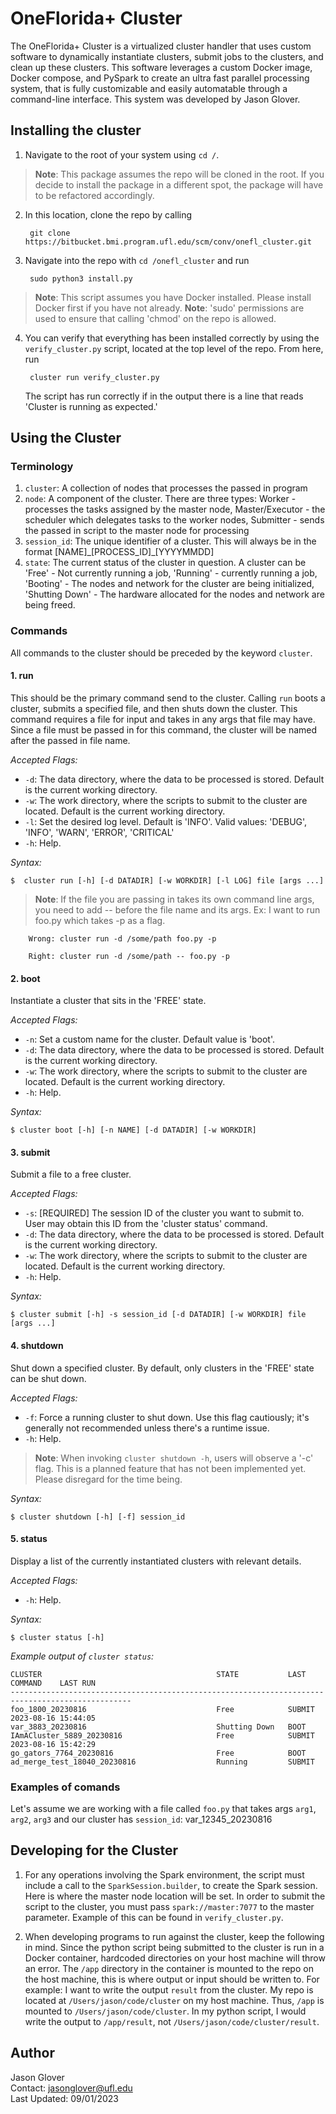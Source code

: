 # OneFlorida+ Cluster

The OneFlorida+ Cluster is a virtualized cluster handler that uses custom software to dynamically instantiate clusters, submit jobs to the clusters, and clean up these clusters. This software leverages a custom Docker image, Docker compose, and PySpark to create an ultra fast parallel processing system, that is fully customizable and easily automatable through a command-line interface. This system was developed by Jason Glover. <br>

## Installing the cluster

1. Navigate to the root of your system using `cd /`.
> **Note**: This package assumes the repo will be cloned in the root. If you decide to install the package in a different spot, the package will have to be refactored accordingly.
2. In this location, clone the repo by calling 
        
        git clone https://bitbucket.bmi.program.ufl.edu/scm/conv/onefl_cluster.git
3. Navigate into the repo with `cd /onefl_cluster` and run 

        sudo python3 install.py
> **Note**: This script assumes you have Docker installed. Please install Docker first if you have not already.
> **Note**: 'sudo' permissions are used to ensure that calling 'chmod' on the repo is allowed.
4. You can verify that everything has been installed correctly by using the `verify_cluster.py` script, located at the top level of the repo. From here, run

        cluster run verify_cluster.py
    The script has run correctly if in the output there is a line that reads 'Cluster is running as expected.'

## Using the Cluster

### Terminology

1. `cluster`: A collection of nodes that processes the passed in program
2. `node`: A component of the cluster. There are three types: Worker - processes the tasks assigned by the master node, Master/Executor - the scheduler which delegates tasks to the worker nodes, Submitter - sends the passed in script to the master node for processing
3. `session_id`: The unique identifier of a cluster. This will always be in the format [NAME]\_[PROCESS_ID]\_[YYYYMMDD]
4. `state`: The current status of the cluster in question. A cluster can be 'Free' - Not currently running a job, 'Running' - currently running a job, 'Booting' - The nodes and network for the cluster are being initialized, 'Shutting Down' - The hardware allocated for the nodes and network are being freed.  

### Commands

All commands to the cluster should be preceded by the keyword `cluster`.

#### 1. run

This should be the primary command send to the cluster. Calling `run` boots a cluster, submits a specified file, and then shuts down the cluster. This command requires a file for input and takes in any args that file may have. Since a file must be passed in for this command, the cluster will be named after the passed in file name.

*Accepted Flags:*

- `-d`: The data directory, where the data to be processed is stored. Default is the current working directory.
- `-w`: The work directory, where the scripts to submit to the cluster are located. Default is the current working directory.
- `-l`: Set the desired log level. Default is 'INFO'. Valid values: 'DEBUG', 'INFO', 'WARN', 'ERROR', 'CRITICAL'
- `-h`: Help.

*Syntax:*

    $  cluster run [-h] [-d DATADIR] [-w WORKDIR] [-l LOG] file [args ...]

> **Note**: If the file you are passing in takes its own command line args, you need to add -- before the file name and its args. 
Ex: I want to run foo.py which takes -p as a flag.

        Wrong: cluster run -d /some/path foo.py -p

        Right: cluster run -d /some/path -- foo.py -p

#### 2. boot

Instantiate a cluster that sits in the 'FREE' state.

*Accepted Flags:*

- `-n`: Set a custom name for the cluster. Default value is 'boot'.
- `-d`: The data directory, where the data to be processed is stored. Default is the current working directory.
- `-w`: The work directory, where the scripts to submit to the cluster are located. Default is the current working directory.
- `-h`: Help.

*Syntax:*

    $ cluster boot [-h] [-n NAME] [-d DATADIR] [-w WORKDIR]

#### 3. submit

Submit a file to a free cluster.

*Accepted Flags:*

- `-s`: [REQUIRED] The session ID of the cluster you want to submit to. User may obtain this ID from the 'cluster status' command.
- `-d`: The data directory, where the data to be processed is stored. Default is the current working directory.
- `-w`: The work directory, where the scripts to submit to the cluster are located. Default is the current working directory.
- `-h`: Help.

*Syntax:*

    $ cluster submit [-h] -s session_id [-d DATADIR] [-w WORKDIR] file [args ...]

#### 4. shutdown

Shut down a specified cluster. By default, only clusters in the 'FREE' state can be shut down.

*Accepted Flags:*

- `-f`: Force a running cluster to shut down. Use this flag cautiously; it's generally not recommended unless there's a runtime issue.
- `-h`: Help.

> **Note**: When invoking `cluster shutdown -h`, users will observe a '-c' flag. This is a planned feature that has not been implemented yet. Please disregard for the time being.

*Syntax:*

    $ cluster shutdown [-h] [-f] session_id

#### 5. status

Display a list of the currently instantiated clusters with relevant details.

*Accepted Flags:*

- `-h`: Help.

*Syntax:*

    $ cluster status [-h]

*Example output of `cluster status`:*

    CLUSTER                                       STATE           LAST COMMAND    LAST RUN           
    -------------------------------------------------------------------------------------------------
    foo_1800_20230816                             Free            SUBMIT          2023-08-16 15:44:05
    var_3883_20230816                             Shutting Down   BOOT
    IAmACluster_5889_20230816                     Free            SUBMIT          2023-08-16 15:42:29
    go_gators_7764_20230816                       Free            BOOT
    ad_merge_test_18040_20230816                  Running         SUBMIT

### Examples of comands

Let's assume we are working with a file called `foo.py` that takes args `arg1`, `arg2`, `arg3` and our cluster has `session_id`: var_12345_20230816


## Developing for the Cluster

1. For any operations involving the Spark environment, the script must include a call to the `SparkSession.builder`, to create the Spark session. Here is where the master node location will be set. In order to submit the script to the cluster, you must pass `spark://master:7077` to the master parameter. Example of this can be found in `verify_cluster.py`.

2. When developing programs to run against the cluster, keep the following in mind. Since the python script being submitted to the cluster is run in a Docker container, hardcoded directories on your host machine will throw an error. The `/app` directory in the container is mounted to the repo on the host machine, this is where output or input should be written to. For example: I want to write the output `result` from the cluster. My repo is located at `/Users/jason/code/cluster` on my host machine. Thus, `/app` is mounted to `/Users/jason/code/cluster`. In my python script, I would write the output to `/app/result`, not `/Users/jason/code/cluster/result`.

## Author

Jason Glover <br>
Contact: jasonglover@ufl.edu <br>
Last Updated: 09/01/2023